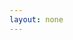 ```yaml
---
layout: none
---
```

<html>
<head>
<title>Detect navigator platform</title>
<script>
function setMessage() {
	document.getElementById("message").innerHTML = 'Navigator platform is: <strong>' + navigator.platform + '</strong><br/>User Agent is: <strong>' + navigator.userAgent + '</strong>';
}
</script>
</head>
<body onload="setMessage()">
<div id="message"></div>
</body>
</html>
